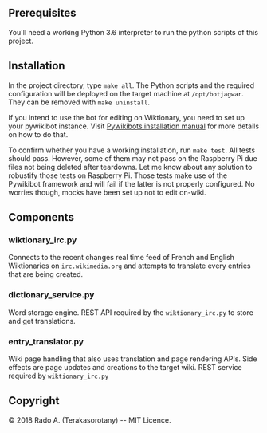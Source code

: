 
## Prerequisites

You'll need a working Python 3.6 interpreter to run the python scripts of this project.


## Installation

In the project directory, type `make all`. The Python scripts and the required configuration will be deployed on the target machine at `/opt/botjagwar`. They can be removed with
`make uninstall`. 

If you intend to use the bot for editing on Wiktionary, you need to set up your pywikibot instance. 
Visit [Pywikibots installation manual](https://www.mediawiki.org/wiki/Manual:Pywikibot/Installation) for more details on how to do that.

To confirm whether you have a working installation, run `make test`. All tests should pass.
However, some of them may not pass on the Raspberry Pi due files not being deleted after teardowns.
Let me know about any solution to robustify those tests on Raspberry Pi. Those tests make use of the 
Pywikibot framework and will fail if the latter is not properly configured. No worries though, mocks have been set
up not to edit on-wiki.


## Components 

### wiktionary_irc.py

Connects to the recent changes real time feed of French and English Wiktionaries on `irc.wikimedia.org` and attempts to translate every entries
that are being created.

### dictionary_service.py

Word storage engine. REST API required by the `wiktionary_irc.py` to store and get translations.

### entry_translator.py

Wiki page handling that also uses translation and page rendering APIs. Side effects are page updates and creations to the target wiki.
REST service required by `wiktionary_irc.py`  


## Copyright

© 2018 Rado A. (Terakasorotany) -- MIT Licence.
